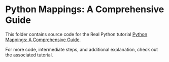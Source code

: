 # Python Mappings: A Comprehensive Guide

This folder contains source code for the Real Python tutorial [Python Mappings: A Comprehensive Guide](https://realpython.com/python-mappings/).

For more code, intermediate steps, and additional explanation, check out the associated tutorial.
